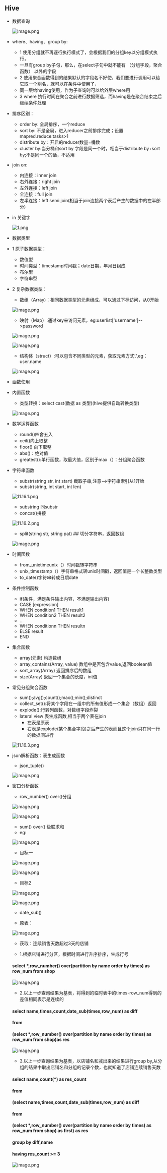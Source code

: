 
## Hive

* 数据查询
    
    ![image.png](https://upload-images.jianshu.io/upload_images/14466577-afbb6b13348402b1.png?imageMogr2/auto-orient/strip%7CimageView2/2/w/1240)
    
* where、having、group by:
    *  1 使用分组就不再逐行执行模式了，会根据我们的分组key以分组模式执行，
    *  一旦有group by子句，那么，在select子句中就不能有 （分组字段，聚合函数） 以外的字段
    *  2 使用聚合函数得到的结果默认的字段名不好使，我们要进行调用可以给它取一个别名，就可以在条件中使用了，
    *  同一层给having使用，作为子查询时可以给外层where用
    *  3 where 执行时间在聚合之前进行数据筛选，而having是在聚合结束之后继续条件处理
* 排序区别：
    * order by: 全局排序，一个reduce
    * sort  by: 不是全局，进入reducer之前排序完成；设置mapred.reduce.tasks>1
    *  distribute by：开启的reducer数量=桶数
    *  cluster by:当分桶和sort by 字段是同一个时，相当于distribute by+sort  by;不是同一个的话，不适用
* join  on:
    *  内连接：inner join
    *  右外连接：right join
    *  左外连接：left join
    *  全连接：full join
    *  左半连接：left semi join(相当于join连接两个表后产生的数据中的左半部分)
* in 关键字
   
   ![1.png](https://upload-images.jianshu.io/upload_images/14466577-915fcbd6d058d791.png?imageMogr2/auto-orient/strip%7CimageView2/2/w/1240)
   
* 数据类型
*  1 原子数据类型：
    *  数值型
    *  时间类型：timestamp时间戳；date日期，年月日组成
    *  布尔型
    *  字符串型
*  2 复杂数据类型：
      *  数组（Array)：相同数据类型的元素组成，可以通过下标访问，从0开始
      
      ![image.png](https://upload-images.jianshu.io/upload_images/14466577-12750899cf0b654f.png?imageMogr2/auto-orient/strip%7CimageView2/2/w/1240)
       
      *  映射（Map）:通过key来访问元素，eg:userlist['username']-->password

      ![image.png](https://upload-images.jianshu.io/upload_images/14466577-912fcc4414cb51a0.png?imageMogr2/auto-orient/strip%7CimageView2/2/w/1240)

      ![image.png](https://upload-images.jianshu.io/upload_images/14466577-3c3013a30344a6c9.png?imageMogr2/auto-orient/strip%7CimageView2/2/w/1240) 

      *  结构体（struct）:可以包含不同类型的元素，获取元素方式‘.’,eg：user.name
      
      ![image.png](https://upload-images.jianshu.io/upload_images/14466577-d99530bca12097fd.png?imageMogr2/auto-orient/strip%7CimageView2/2/w/1240)
      
* 函数使用
* 内置函数
    * 类型转换：select cast(数据 as 类型)(hive提供自动转换类型)

    ![image.png](https://upload-images.jianshu.io/upload_images/14466577-355a86938e038192.png?imageMogr2/auto-orient/strip%7CimageView2/2/w/1240)

* 数学运算函数
    * round()四舍五入 
    * ceil()向上取整
    * floor() 向下取整
    * abs()：绝对值
    * greatest():单行函数，取最大值，区别于max（）：分组聚合函数
* 字符串函数
    * substr(string str, int start)   截取子串,注意-->字符串索引从1开始
    * substr(string, int start, int len)
   
     ![11.16.1.png](https://upload-images.jianshu.io/upload_images/14466577-aa6d02fe8b9d94e3.png?imageMogr2/auto-orient/strip%7CimageView2/2/w/1240)
    
    * substring 同substr
    * concat()拼接
       
     ![11.16.2.png](https://upload-images.jianshu.io/upload_images/14466577-e9003a5220c41c91.png?imageMogr2/auto-orient/strip%7CimageView2/2/w/1240)
 
    * split(string str, string pat)  ## 切分字符串，返回数组
    
    ![image.png](https://upload-images.jianshu.io/upload_images/14466577-702756fe976f974b.png?imageMogr2/auto-orient/strip%7CimageView2/2/w/1240)
    
*  时间函数  
    * from_unixtimeunix（）时间戳转字符串
    * unix_timestamp（）字符串格式转unix时间戳，返回值是一个长整数类型
    * to_date()字符串转成日期date
* 条件控制函数
    * if(条件，满足条件输出内容，不满足输出内容)
    * CASE [expression]
    * WHEN condition1 THEN result1
    * WHEN condition2 THEN result2
    * ...
    * WHEN conditionn THEN resultn
    * ELSE result
     * END
* 集合函数
    * array(元素) 构造数组
    * array_contains(Array<T>, value)  数组中是否包含value,返回boolean值
    * sort_array(Array<T>) 返回排序后的数组
    * size(Array<T>)  返回一个集合的长度，int值
 * 常见分组聚合函数
    * sum();avg();count();max();min();distinct
    * collect_set():将某个字段在一组中的所有值形成一个集合（数组）返回
    * explode():行转列函数，对数组字段炸裂
    * lateral view 表生成函数,相当于两个表在join
        * 左表是原表
        * 右表是explode(某个集合字段)之后产生的表而且这个join只在同一行的数据间进行
   
     ![11.16.3.png](https://upload-images.jianshu.io/upload_images/14466577-f570384bf5a4824a.png?imageMogr2/auto-orient/strip%7CimageView2/2/w/1240)
    
* json解析函数：表生成函数
    * json_tuple()
    
     ![image.png](https://upload-images.jianshu.io/upload_images/14466577-ad2200e607fa0a66.png?imageMogr2/auto-orient/strip%7CimageView2/2/w/1240)

* 窗口分析函数
    * row_number() over()分组
    
     ![image.png](https://upload-images.jianshu.io/upload_images/14466577-0c5421213348c18d.png?imageMogr2/auto-orient/strip%7CimageView2/2/w/1240)
    
     ![image.png](https://upload-images.jianshu.io/upload_images/14466577-2f1095517ab9d7e3.png?imageMogr2/auto-orient/strip%7CimageView2/2/w/1240)
    
    *  sum() over() 级联求和
    *  eg:  
    
     ![image.png](https://upload-images.jianshu.io/upload_images/14466577-b0572d6515898dfd.png?imageMogr2/auto-orient/strip%7CimageView2/2/w/1240)
     
    * 目标一
    
     ![image.png](https://upload-images.jianshu.io/upload_images/14466577-022df6fe86b943b0.png?imageMogr2/auto-orient/strip%7CimageView2/2/w/1240)
    
     ![image.png](https://upload-images.jianshu.io/upload_images/14466577-7198daed3d3ea78f.png?imageMogr2/auto-orient/strip%7CimageView2/2/w/1240)
    
    * 目标2
       
     ![image.png](https://upload-images.jianshu.io/upload_images/14466577-b5d20154c062e766.png?imageMogr2/auto-orient/strip%7CimageView2/2/w/1240)
    
     ![image.png](https://upload-images.jianshu.io/upload_images/14466577-84e010557d687e12.png?imageMogr2/auto-orient/strip%7CimageView2/2/w/1240)

    * date_sub()

    * 原表：

    ![image.png](https://upload-images.jianshu.io/upload_images/14466577-4dc8cc52dc6a961a.png?imageMogr2/auto-orient/strip%7CimageView2/2/w/1240)

    * 获取：连续销售天数超过3天的店铺

    * 1.根据店铺进行分区，根据时间进行升序排序，生成行号
    #### select *,row_number() over(partition by name order by times) as row_num from shop

    ![image.png](https://upload-images.jianshu.io/upload_images/14466577-22434739c30914f2.png?imageMogr2/auto-orient/strip%7CimageView2/2/w/1240)

    * 2.以上一步查询结果为基表，将得到的临时表中的times-row_num得到的差值相同表示是连续的
    #### select name,times,count,date_sub(times,row_num) as diff
    #### from
    #### (select *,row_number() over(partition by name order by times) as row_num from shop)as res

    ![image.png](https://upload-images.jianshu.io/upload_images/14466577-ff8251ec457f23f3.png?imageMogr2/auto-orient/strip%7CimageView2/2/w/1240)

    * 3.以上一步查询结果为基表，以店铺名和减出来的结果进行group by,从分组的结果中取出店铺名和分组的记录个数，也就知道了店铺连续销售天数
    #### select name,count(*) as res_count
    #### from
    #### (select name,times,count,date_sub(times,row_num) as diff
    #### from
    #### (select *,row_number() over(partition by name order by times) as row_num from shop) as first) as res
    #### group by diff,name
    #### having res_count >= 3

     ![image.png](https://upload-images.jianshu.io/upload_images/14466577-583ccbe0fbc3f93a.png?imageMogr2/auto-orient/strip%7CimageView2/2/w/1240)



